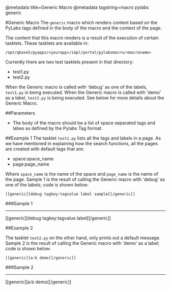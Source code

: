@metadata title=Generic Macro
@metadata tagstring=macro pylabs generic


#Generic Macro
The `generic` macro which renders content based on the PyLabs tags defined in the body of the macro and the context of the page.

The content that this macro renders is a result of the execution of certain tasklets. These tasklets are available in:

    /opt/qbase5/pyapps/<yourapp>/impl/portal/pylabsmacro/<macroname>

Currently there are two test tasklets present in that directory:

* test1.py
* test2.py

When the Generic macro is called with 'debug' as one of the labels, `test1.py` is being executed. When the Generic macro is called with 'demo' as a label, `test2.py` is being executed.
See below for more details about the Generic Macro.


##Parameters

* The body of the macro should be a list of space separated tags and labes as defined by the Pylabs Tag format.


##Example 1
The tasklet `test1.py` lists all the tags and labels in a page. As we have mentioned in explaining how the search functions, all the pages are created with default tags that are:

* space:space\_name
* page:page\_name

Where `space_name` is the name of the space and `page_name` is the name of the page. Sample 1 is the result of calling the Generic macro with 'debug' as one of the labels; code is shown below:

    [[generic]]debug tagkey:tagvalue label sample[[/generic]]


###Sample 1

---
[[generic]]debug tagkey:tagvalue label[[/generic]]


##Example 2

The tasklet `test2.py` on the other hand, only prints out a default message. Sample 2 is the result of calling the Generic macro with 'demo' as a label; code is shown below:

    [[generic]]a:b demo[[/generic]]


###Sample 2

---
[[generic]]a:b demo[[/generic]]


